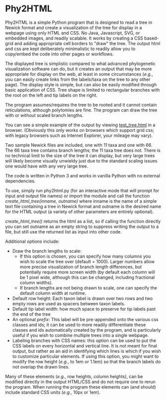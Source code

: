 # Phy2HTML

Phy2HTML is a simple Python program that is designed to read a tree in Newick format and create a visualization of the tree for display in a webpage using only HTML and CSS. No Java, Javascript, SVG, or embedded images, and readily scalable. It works by creating a CSS based-grid and adding appropriate cell borders to "draw" the tree. The output html and css are kept deliberately minimalistic to readily allow you to copy/embed the code into other pages or workflows.

The displayed tree is simplistic compared to what advanced phylogenetic visualization software can do, but it creates an output that may be more appropriate for display on the web, at least in some circumstances (*e.g.*, you can easily create links from the labels/taxa on the tree to any other page). The display style is simple, but can also be easily modified through basic application of CSS. Tree shape is limited to rectangular branches with the root on the left and tip labels on the right.

The program assumes/requires the tree to be rooted and it cannot contain reticulations, although polytomies are fine. The program can draw the tree with or without scaled branch lengths.

You can see a simple example of the output by viewing [test_tree.html](http://htmlpreview.github.io/?https://github.com/msrosenberg/Phy2HTML/blob/master/test_tree.html) in a browser. (Obviously this only works on browsers which support grid css; with legacy browsers such as Internet Explorer, your mileage may vary).

Two sample Newick files are included, one with 11 taxa and one with 66. The 66 taxa tree contains branch lengths; the 11 taxa tree does not. There is no technical limit to the size of the tree it can display, but very large trees will likely become visually unwieldy just due to the standard scaling issues one would have with any very large tree.

The code is written in Python 3 and works in vanilla Python with no external dependencies.

To use, simply run phy2html.py (for an interactive mode that will prompt for input and output file names) or import the module and call the function *create_html_tree(inname, outname)* where inname is the name of a simple text file containing a tree in Newick format and outname is the desired name for the HTML output (a variety of other parameters are entirely optional).

*create_html_tree()* returns the html as a list, so if calling the function directly you can set outname as an empty string to suppress writing the output to a file, but still use the returned list as input into other code.

Additional options include:

- Draw the branch lengths to scale:
  - If this option is chosen, you can specify how many columns you wish to scale the tree over (default = 1000). Larger numbers allow more precise visualization of branch length differences, but potentially require more screen width (by default each column will be 1 pixel wide, although this can be changed, including fractional column widths).
  - If branch lengths are not being drawn to scale, one can specify the default column width at runtime.
- Default row height: Each taxon label is drawn over two rows and two empty rows are used as spacers between taxon labels. 
- Default tip label width: how much space to preserve for tip labels past the end of the tree
- An optional *prefix*: This label will be pre-appended onto the various css classes and ids; it can be used to more readily differentiate these classes and ids automatically created by the program, and is particularly useful if you wish to combine multiple trees into a single webpage.
- Labeling branches with CSS names: this option can be used to put the CSS labels on every horizontal and vertical line. It is not meant for final output, but rather as an aid in identifying which lines is which if you wish to customize particular elements. If using this option, you might want to modify the row height (*e.g.*, to 1em or 1.1em) so that the branch labels do not overlap the drawn lines.

Many of these elements (*e.g.*, row heights, column heights), can be modified directly in the output HTML/CSS and do not require one to rerun the program. When running the program these elements can (and should) include standard CSS units (*e.g.,* 10px or 1em).

